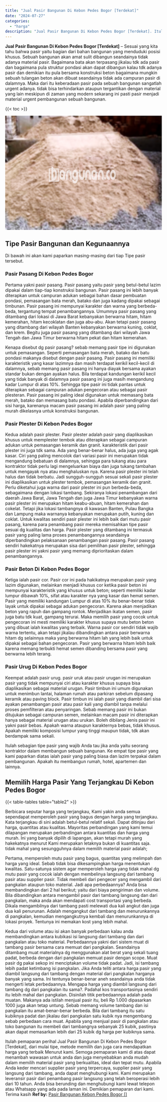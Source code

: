 ```yaml
---
title: "Jual Pasir Bangunan Di Kebon Pedes Bogor [Terdekat]"
date: "2024-07-27"
categories: 
  - "harga"
description: "Jual Pasir Bangunan Di Kebon Pedes Bogor [Terdekat]. Itulah pemaparan perihal Jual Pasir Bangunan Di Kebon Pedes Bogor [Terdekat], dari mulai tipe, metode..."
---
```


**Jual Pasir Bangunan Di Kebon Pedes Bogor \[Terdekat\]** – Sesuai yang kita tahu bahwa pasir yaitu bagian dari bahan bangunan yang menduduki posisi khusus. Sebuah bangunan akan amat sulit dibangun seandainya tidak adanya material pasir. Bagaimana bata akan terpasang jikalau tdk ada pasir dan bagaimana pula struktur pondasi akan dapat dibangun kalau tdk adanya pasir dan demikian itu pula bersama konstruksi beton bagaimana mungkin sebuah tulangan beton akan dibuat seandainya tidak ada campuran pasir di dalamnya. Maka dari itu keberadaan pasir pada sebuah bangunan sangatlah urgent adanya. tidak bisa terhindarkan ataupun tergantikan dengan material yang lain meskipun di zaman yang modern sekarang ini pasti pasir menjadi material urgent pembangunan sebuah bangunan.

{{< toc >}}

![Jual Pasir Bangunan Di Kebon Pedes Bogor [Terdekat]](/images/jual-pasir-bangunan-37.png)

## Tipe Pasir Bangunan dan Kegunaannya

Di bawah ini akan kami paparkan masing-masing dari tiap Tipe pasir tersebut.

### Pasir Pasang Di Kebon Pedes Bogor

Pertama yakni pasir pasang. Pasir pasang yaitu pasir yang betul-betul lazim dipakai dalam tiap-tiap konstruksi bangunan. Pasir pasang ini lebih banyak diterapkan untuk campuran adukan sebagai bahan dasar pembuatan pondasi, pemasangan bata merah, batako dan juga kadang dipakai sebagai timbunan. Pasir pasang ini mempunyai karakter dan warna yang berbeda-beda, tergantung tempat penambangannya. Umumnya pasir pasang yang ditambang dari lokasi di Jawa Barat kebanyakan berwarna hitam, hitam kemerahan, hitam kecoklatan dan juga abu-abu. Akan tetapi pasir pasang yang ditambang dari wilayah Banten kebanyakan berwarna kuning, coklat, dan krem. Begitu juga pasir pasang yang ditambang dari wilayah Jawa Tengah dan Jawa Timur berwarna hitam pekat dan hitam kemerahan.

Kenapa disebut dg pasir pasang? sebab memang pasir tipe ini digunakan untuk pemasangan. Seperti pemasangan bata merah, batako dan batu pondasi makanya disebut dengan pasir pasang. Pasir pasang ini memiliki karakteristik yang kasar lazimnya dan masih terdapat kerikil kecil-kecil di dalamnya, sebab memang pasir pasang ini hanya diayak bersama ayakan standar bukan dengan ayakan halus. Bila terdapat kandungan kerikil kecil yang tidak banyak di dalamnya pasir pasang ini juga masih mengandung kadar Lumpur di atas 10%. Sehingga tipe pasir ini tidak pantas untuk diterapkan sebagai campuran adukan pengecoran atau sebagai pasir plesteran. Pasir pasang ini paling ideal digunakan untuk memasang bata merah, batako dan memasang batu pondasi. Apabila diperbandingkan dari sisi harga, karenanya macam pasir pasang ini adalah pasir yang paling murah dikelasnya untuk konstruksi bangunan.

### Pasir Plester Di Kebon Pedes Bogor

Kedua adalah pasir plester. Pasir plester adalah pasir yang diaplikasikan khusus untuk memplester tembok atau diterapkan sebagai campuran adukan untuk pemasangan keramik dan granit. karakteristik dari pasir plester ini juga tdk sama. Ada yang benar-benar halus, ada juga yang agak kasar. Ciri yang paling mencolok dari variasi pasir ini merupakan tidak mengandung bebatuan di dalamnya, sehingga para tukang atau para kontraktor tidak perlu lagi mengeluarkan biaya dan juga tukang tambahan untuk mengayak nya atau menghaluskan nya. Karena pasir plester ini telah halus dan tidak berbatu. Jadi sungguh-sungguh sesuai sekali pasir plester ini diaplikasikan untuk plester tembok, pemasangan keramik dan granit. Perlu diketahui juga warna dari pasir plester ini pun berbeda-beda, sebagaimana dengan lokasi tambang. Sekiranya lokasi penambangan dari daerah Jawa Barat, Jawa Tengah dan juga Jawa Timur kebanyakan warna pasir plester ini merupakan hitam keabu-abuan, hitam kemerahan dan cokelat. Tetapi jika lokasi tambangnya di kawasan Banten, Pulau Bangka dan Lampung maka warnanya kebanyakan merupakan putih, kuning dan coklat. Untuk kwalitas sendiri pasir plester ini lebih baik dari mutu pasir pasang, karena para penambang pasir mereka memisahkan tipe pasir sesuai dg kualitas dan harga. Pasir plester yang ditambang ini termasuk pasir yang paling lama proses penambangannya seandainya diperbandingkan pelaksanaan penambangan pasir pasang. Pasir pasang sendiri hakekatnya merupakan sisa dari pemilihan pasir plester, sehingga pasir plester ini yakni pasir yang memang diprioritaskan dalam penambangannya.

### Pasir Beton Di Kebon Pedes Bogor

Ketiga ialah pasir cor. Pasir cor ini pada hakikatnya merupakan pasir yang lazim digunakan, melainkan menjadi khusus cor ketika pasir beton ini mempunyai karakteristik yang khusus untuk beton; seperti memiliki kadar lumpur dibawah 10%, sifat atau karakter nya yang kasar dan hemat semen. Pasir yang memiliki kandungan Lumpur di atas 10% itu benar-benar tidak layak untuk dipakai sebagai adukan pengecoran. Karena akan menjadikan beton yang rapuh dan gampang rontok. Menjadikan ikatan semen, pasir juga batu tdk kuat, gampang terurai. Maka memilih pasir yang cocok untuk pengecoran ini mesti memiliki karakter khusus supaya mutu beton beton yang dibuat ialah kwalitas yang terbaik. Warna pasir cor sendiri tidak wajib warna tertentu, akan tetapi jikalau dibandingkan antara pasir berwarna hitam dg selainnya maka yang berwarna hitam lah yang lebih baik untuk dipakai sebagai bahan pengecoran. Pasir yang berwarna hitam lebih baik karena memang terbukti hemat semen dibanding bersama pasir yang berwarna lebih terang.

### Pasir Urug Di Kebon Pedes Bogor

Keempat adalah pasir urug. pasir uruk atau pasir urugan ini merupakan pasir yang tidak mempunyai ciri atau karakter khusus supaya bisa diaplikasikan sebagai material urugan. Pasir timbun ini umum digunakan untuk menimbun lantai, halaman rumah atau parkiran sebelum dipasang keramik atau paving block. Pasir timbun ini ialah pasir yang diambil dari sisa ayakan penambangan pasir atau pasir kali yang diambil tanpa melalui proses pemfilteran atau penyaringan. Sebab memang pasir ini bukan ditujukan sebagai campuran semen, melainkan macam pasir ini diterapkan hanya sebagai material urugan atau urukan. Boleh dibilang Jenis pasir ini yakni pasir bebas. Apakah warna ataupun karakternya bebas, tidak khusus. Apakah memiliki komposisi lumpur yang tinggi maupun tidak, tdk akan berdampak sama sekali.

Itulah sebagian tipe pasir yang wajib Anda tau jika anda yaitu seorang kontraktor dalam membangun sebuah bangunan. Ke empat tipe pasir yang kami paparkan diatas ialah pasir yang paling biasa dan lazim terpakai dalam pembangunan. Apakah itu membangun rumah, hotel, apartemen dan lainnya.

## Memilih Harga Pasir Yang Terjangkau Di Kebon Pedes Bogor

{{< table-tables table="table2" >}}

Berbicara seputar harga yang terjangkau, Kami yakin anda semua sependapat memperoleh pasir yang bagus dengan harga yang terjangkau. Kata terjangkau di sini adalah betul-betul relatif sekali. Dapat ditinjau dari harga, quantitas atau kualitas. Mayoritas perbandingan yang kami temui dilapangan merupakan perbandingan antara kuantitas dan harga yang murah. Ini yang banyak dipilih di lapangan, akan tetapi murah yang hakekatnya menurut Kami merupakan letaknya bukan di kuantitas saja. tidak mahal yang sesungguhnya dalam memilih material pasir adalah;

Pertama, memperoleh mutu pasir yang bagus, quantitas yang melimpah dan harga yang ideal. Sebab tidak bisa dikesampingkan harga menentukan kwalitas. Satu-satunya sistem agar memperoleh harga yang tidak mahal dg mutu pasir yang cocok ialah dengan membelinya langsung dari tambang pasir atau supplier pasir. Tidak membeli dari pengecer yang mengambil dari pangkalan ataupun toko material. Jadi apa perbedaannya? Anda bisa membandingkan dari 2 hal berikut; yaitu dari biaya pengiriman dan volume. Bila dibandingkan antara mengambil pasir dari tambang langsung dan dari pangkalan, maka anda akan mendapati cost transportasi yang berbeda. Dikala mengambilnya dari tambang pasti melewati dua kali angkut dan juga dua kali penurunan. Adalah mengangkut dari tambang dan menurunkannya di pangkalan, kemudian mengangkutnya kembali dan menurunkannya di lokasi proyek. Tentunya ini memakan kost yang lebih mahal.

Kedua dari volume atau isi akan banyak perbedaan kalau anda membandingkan antara kubikasi isi langsung dari tambang dan dari pangkalan atau toko material. Perbedaannya yakni dari sistem muat di tambang pasir bersama cara memuat dari pangkalan. Seandainya ditambang muat materialnya dg menggunakan alat berat yang sekali tuang padat, berbeda dengan dari pangkalan memuat pasir dengan scope. Muat pasir dg pakai sekop ini menciptakan volume tidak padat. Jadi, isi tambang lebih padat ketimbang isi pangkalan. Jika Anda teliti antara harga pasir yang diambil langsung dari tambang dengan material dari pangkalan harganya banyak yang sama. Ini tentunya benar-benar aneh seandainya anda tidak mengerti letak perbedaannya. Mengapa harga yang diambil langsung dari tambang dg dari pangkalan itu sama?. Padahal kos transportasinya sendiri itu lebih mahal dari pangkalan. Disinilah titik perbedaannya adalah pada muatan. Makanya ada istilah menjual pasir itu, beli Rp 1.000 dipasarkan 1000 juga akan tetap untung. Sebab memang volume tambang dan isi pangkalan itu amat-benar-benar berbeda. Bila dari tambang itu satu kubiknya padat dan jikalau dari pangkalan satu kubik nya mengembang sebab perbedaan cara muat. Apabila yang menjual pasir di pangkalan atau toko bangunan itu membeli dari tambangnya sebanyak 25 kubik, pastinya akan dapat memasarkan lebih dari 25 kubik dg harga per kubiknya sama.

Itulah pemaparan perihal Jual Pasir Bangunan Di Kebon Pedes Bogor \[Terdekat\], dari mulai tipe, metode memilih dan juga cara mendapatkan harga yang terbaik Menurut kami. Semoga pemaparan kami di atas dapat menambah wawasan untuk anda dan juga menyebabkan anda mudah dalam memilih material pasir yang berkualitas, ideal dan tepat mutu. Apabila Anda keder mencari supplier pasir yang terpercaya, supplier pasir yang langsung dari tambang, anda dapat menghubungi kami. Kami merupakan leveransir pasir dari penambang pasir langsung yang telah beroperasi lebih dari 10 tahun. Anda bisa berunding dan menghubungi kami lewat telepon atau Whatsapp yang ada pada laman ini. Demikian pemaparan dari kami. Terima kasih
**Ref by:** [Pasir Bangunan Kebon Pedes Bogor []](https://id.wikipedia.org/wiki/Pasir)
